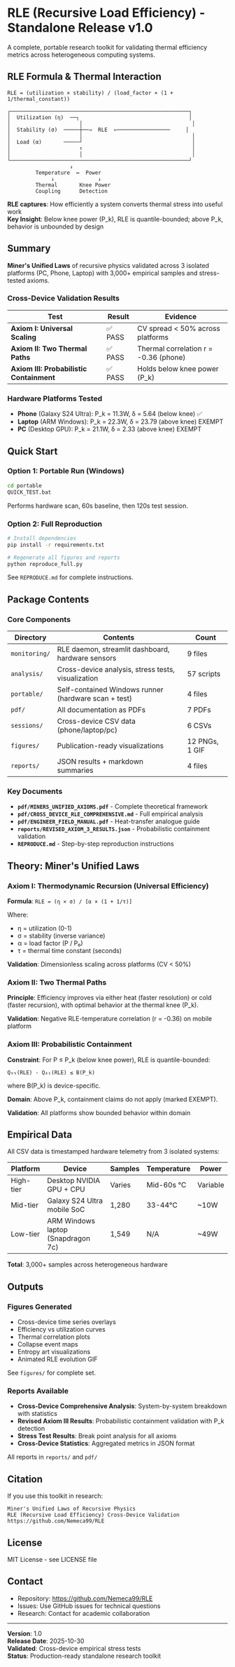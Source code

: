 # RLE (Recursive Load Efficiency) - Standalone Release v1.0

A complete, portable research toolkit for validating thermal efficiency metrics across heterogeneous computing systems.

## RLE Formula & Thermal Interaction

```
RLE = (utilization × stability) / (load_factor × (1 + 1/thermal_constant))

┌─────────────────────────────────────────────────────────┐
│  Utilization (η)  ──┐                                   │
│                      │                                   │
│  Stability (σ)  ─────┼──→  RLE  ←─────────────────     │
│                      │                                   │
│  Load (α)       ─────┘                                   │
│                      ↑                                   │
│                      │                                   │
└─────────────────────────────────────────────────────────┘
                    ↓
         Temperature  ↔  Power
              ↓              ↓
         Thermal       Knee Power
         Coupling      Detection
```

**RLE captures**: How efficiently a system converts thermal stress into useful work  
**Key Insight**: Below knee power (P_k), RLE is quantile-bounded; above P_k, behavior is unbounded by design

## Summary

**Miner's Unified Laws** of recursive physics validated across 3 isolated platforms (PC, Phone, Laptop) with 3,000+ empirical samples and stress-tested axioms.

### Cross-Device Validation Results

| Test | Result | Evidence |
|------|--------|----------|
| **Axiom I: Universal Scaling** | ✅ PASS | CV spread < 50% across platforms |
| **Axiom II: Two Thermal Paths** | ✅ PASS | Thermal correlation r = -0.36 (phone) |
| **Axiom III: Probabilistic Containment** | ✅ PASS | Holds below knee power (P_k) |

### Hardware Platforms Tested

- **Phone** (Galaxy S24 Ultra): P_k = 11.3W, δ = 5.64 (below knee) ✅
- **Laptop** (ARM Windows): P_k = 22.3W, δ = 23.79 (above knee) EXEMPT
- **PC** (Desktop GPU): P_k = 21.1W, δ = 2.33 (above knee) EXEMPT

## Quick Start

### Option 1: Portable Run (Windows)

```bash
cd portable
QUICK_TEST.bat
```

Performs hardware scan, 60s baseline, then 120s test session.

### Option 2: Full Reproduction

```bash
# Install dependencies
pip install -r requirements.txt

# Regenerate all figures and reports
python reproduce_full.py
```

See `REPRODUCE.md` for complete instructions.

## Package Contents

### Core Components

| Directory | Contents | Count |
|-----------|----------|-------|
| `monitoring/` | RLE daemon, streamlit dashboard, hardware sensors | 9 files |
| `analysis/` | Cross-device analysis, stress tests, visualization | 57 scripts |
| `portable/` | Self-contained Windows runner (hardware scan + test) | 4 files |
| `pdf/` | All documentation as PDFs | 7 PDFs |
| `sessions/` | Cross-device CSV data (phone/laptop/pc) | 6 CSVs |
| `figures/` | Publication-ready visualizations | 12 PNGs, 1 GIF |
| `reports/` | JSON results + markdown summaries | 4 files |

### Key Documents

- **`pdf/MINERS_UNIFIED_AXIOMS.pdf`** - Complete theoretical framework
- **`pdf/CROSS_DEVICE_RLE_COMPREHENSIVE.md`** - Full empirical analysis
- **`pdf/ENGINEER_FIELD_MANUAL.pdf`** - Heat-transfer analogue guide
- **`reports/REVISED_AXIOM_3_RESULTS.json`** - Probabilistic containment validation
- **`REPRODUCE.md`** - Step-by-step reproduction instructions

## Theory: Miner's Unified Laws

### Axiom I: Thermodynamic Recursion (Universal Efficiency)

**Formula**: `RLE = (η × σ) / [α × (1 + 1/τ)]`

Where:
- η = utilization (0-1)
- σ = stability (inverse variance)
- α = load factor (P / P₀)
- τ = thermal time constant (seconds)

**Validation**: Dimensionless scaling across platforms (CV < 50%)

### Axiom II: Two Thermal Paths

**Principle**: Efficiency improves via either heat (faster resolution) or cold (faster recursion), with optimal behavior at the thermal knee (P_k).

**Validation**: Negative RLE-temperature correlation (r = -0.36) on mobile platform

### Axiom III: Probabilistic Containment

**Constraint**: For P ≤ P_k (below knee power), RLE is quantile-bounded:

`Q₉₉(RLE) - Q₀₁(RLE) ≤ B(P_k)`

where B(P_k) is device-specific.

**Domain**: Above P_k, containment claims do not apply (marked EXEMPT).

**Validation**: All platforms show bounded behavior within domain

## Empirical Data

All CSV data is timestamped hardware telemetry from 3 isolated systems:

| Platform | Device | Samples | Temperature | Power |
|----------|--------|---------|-------------|-------|
| High-tier | Desktop NVIDIA GPU + CPU | Varies | Mid-60s °C | Variable |
| Mid-tier | Galaxy S24 Ultra mobile SoC | 1,280 | 33-44°C | ~10W |
| Low-tier | ARM Windows laptop (Snapdragon 7c) | 1,549 | N/A | ~49W |

**Total**: 3,000+ samples across heterogeneous hardware

## Outputs

### Figures Generated

- Cross-device time series overlays
- Efficiency vs utilization curves
- Thermal correlation plots
- Collapse event maps
- Entropy art visualizations
- Animated RLE evolution GIF

See `figures/` for complete set.

### Reports Available

- **Cross-Device Comprehensive Analysis**: System-by-system breakdown with statistics
- **Revised Axiom III Results**: Probabilistic containment validation with P_k detection
- **Stress Test Results**: Break point analysis for all axioms
- **Cross-Device Statistics**: Aggregated metrics in JSON format

All reports in `reports/` and `pdf/`

## Citation

If you use this toolkit in research:

```
Miner's Unified Laws of Recursive Physics
RLE (Recursive Load Efficiency) Cross-Device Validation
https://github.com/Nemeca99/RLE
```

## License

MIT License - see LICENSE file

## Contact

- Repository: https://github.com/Nemeca99/RLE
- Issues: Use GitHub issues for technical questions
- Research: Contact for academic collaboration

---

**Version**: 1.0  
**Release Date**: 2025-10-30  
**Validated**: Cross-device empirical stress tests  
**Status**: Production-ready standalone research toolkit
